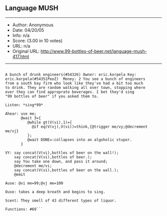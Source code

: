 
## Language MUSH ##
---
- Author: Anonymous
- Date: 04/20/05
- Info: n/a
- Score:  (3.00 in 10 votes)
- URL: n/a
- Original URL: http://www.99-bottles-of-beer.net/language-mush-417.html
---

```Stuff to program multi-user games on the net.

A bunch of drunk engineers(#54326) Owner: eric.korpela Key: 
eric.korpela(#54351PeoZ)  Money: 2 You see a bunch of engineers 
from a south bay firm who look like they've had a bit too much 
to drink. They are random walking all over town, stopping where 
ever they can find approprate beverages. I bet they'd sing 
"99 bottles of beer" if you asked them to.

Listen: *sing*99*

Ahear: use me;
       @wait 3={
          @while gt(V(vi),1)={
            @if eq(V(vj),V(vi))=think,{@trigger me/vy;@decrement me/vj}
          };
          @wait DONE=:collapses into an algoholic stupor.
       }

VY: say concat(V(vi),bottles of beer on the wall!); 
    say concat(V(vi),bottles of beer.); 
    say You take one down, and pass it around; 
    @decrement me/vi; 
    say concat(V(vi),bottles of beer on the wall.);
    @emit

Ause: @vi me=99;@vj me=100

Ouse: takes a deep breath and begins to sing.

Scent: They smell of 43 different types of liquor.

Functions: #69```
